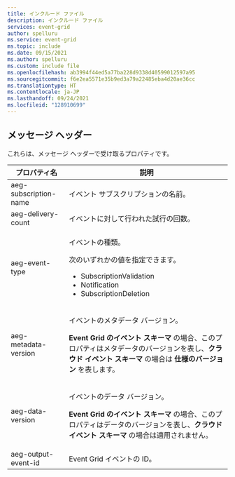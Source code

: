 ```yaml
---
title: インクルード ファイル
description: インクルード ファイル
services: event-grid
author: spelluru
ms.service: event-grid
ms.topic: include
ms.date: 09/15/2021
ms.author: spelluru
ms.custom: include file
ms.openlocfilehash: ab3994f44ed5a77ba228d9338d40599012597a95
ms.sourcegitcommit: f6e2ea5571e35b9ed3a79a22485eba4d20ae36cc
ms.translationtype: HT
ms.contentlocale: ja-JP
ms.lasthandoff: 09/24/2021
ms.locfileid: "128910699"
---
```

## <a name="message-headers"></a>メッセージ ヘッダー
これらは、メッセージ ヘッダーで受け取るプロパティです。

| プロパティ名 | 説明 |
| ------------- | ----------- | 
| aeg-subscription-name | イベント サブスクリプションの名前。 |
| aeg-delivery-count | イベントに対して行われた試行の回数。 |
| aeg-event-type | <p>イベントの種類。</p><p>次のいずれかの値を指定できます。</p><ul><li>SubscriptionValidation</li><li>Notification</li><li>SubscriptionDeletion</li></ul> | 
| aeg-metadata-version | <p>イベントのメタデータ バージョン。<p> **Event Grid のイベント スキーマ** の場合、このプロパティはメタデータのバージョンを表し、**クラウド イベント スキーマ** の場合は **仕様のバージョン** を表します。 </p>|
| aeg-data-version | <p>イベントのデータ バージョン。</p><p>**Event Grid のイベント スキーマ** の場合、このプロパティはデータのバージョンを表し、**クラウド イベント スキーマ** の場合は適用されません。</p> |
| aeg-output-event-id | Event Grid イベントの ID。 |


